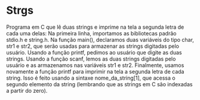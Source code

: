 # Strgs
Programa em C que lê duas strings e imprime na tela a segunda letra de cada uma delas:
Na primeira linha, importamos as bibliotecas padrão stdio.h e string.h.
Na função main(), declaramos duas variáveis do tipo char, str1 e str2, que serão usadas para armazenar as strings digitadas pelo usuário.
Usando a função printf, pedimos ao usuário que digite as duas strings.
Usando a função scanf, lemos as duas strings digitadas pelo usuário e as armazenamos nas variáveis str1 e str2.
Finalmente, usamos novamente a função printf para imprimir na tela a segunda letra de cada string. Isso é feito usando a sintaxe nome_da_string[1], que acessa o segundo elemento da string (lembrando que as strings em C são indexadas a partir do zero).
